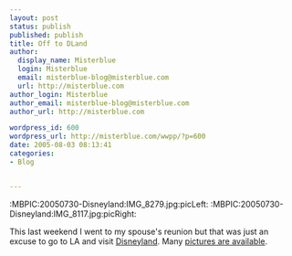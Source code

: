 ```yaml
---
layout: post
status: publish
published: publish
title: Off to DLand
author:
  display_name: Misterblue
  login: Misterblue
  email: misterblue-blog@misterblue.com
  url: http://misterblue.com
author_login: Misterblue
author_email: misterblue-blog@misterblue.com
author_url: http://misterblue.com

wordpress_id: 600
wordpress_url: http://misterblue.com/wwpp/?p=600
date: 2005-08-03 08:13:41
categories:
- Blog


---
```

:MBPIC:20050730-Disneyland:IMG_8279.jpg:picLeft:
:MBPIC:20050730-Disneyland:IMG_8117.jpg:picRight:
<p>
This last weekend I went to my spouse's reunion but that was just an excuse to go to LA and visit
<a href="http://www.disneyland.com/">Disneyland</a>.
Many
<a href="http://pics.misterblue.com/20050730-Disneyland/">pictures are available</a>.
</p>


